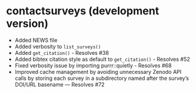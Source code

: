 # contactsurveys (development version)

* Added NEWS file
* Added verbosity to `list_surveys()`
* Added `get_citation()` - Resolves #38
* Added bibtex citation style as default to `get_citation()` - Resolves #52
* Fixed verbosity issue by importing purrr::quietly - Resolves #68
* Improved cache management by avoiding unnecessary Zenodo API calls by storing each survey in a subdirectory named after the survey’s DOI/URL basename — Resolves #72
